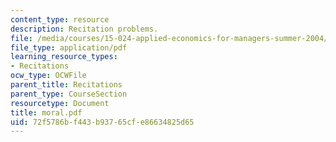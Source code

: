```yaml
---
content_type: resource
description: Recitation problems.
file: /media/courses/15-024-applied-economics-for-managers-summer-2004/72f5786bf443b93765cfe86634825d65_moral.pdf
file_type: application/pdf
learning_resource_types:
- Recitations
ocw_type: OCWFile
parent_title: Recitations
parent_type: CourseSection
resourcetype: Document
title: moral.pdf
uid: 72f5786b-f443-b937-65cf-e86634825d65
---
```


